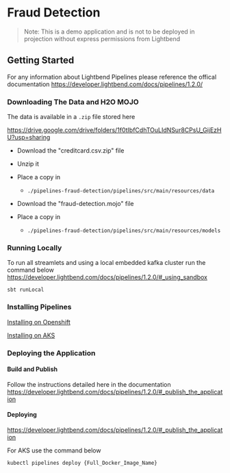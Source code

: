 # Fraud Detection 

> Note: This is a demo application and is not to be deployed in projection without express permissions from Lightbend

## Getting Started

For any information about Lightbend Pipelines please reference the offical documentation
https://developer.lightbend.com/docs/pipelines/1.2.0/

### Downloading The Data and H2O MOJO

The data is available in a `.zip` file stored here

https://drive.google.com/drive/folders/1f0tIbfCdhTOuLIdNSur8CPsU_GijEzHU?usp=sharing

- Download the "creditcard.csv.zip" file
- Unzip it
- Place a copy in 
  - `./pipelines-fraud-detection/pipelines/src/main/resources/data`
  
- Download the "fraud-detection.mojo" file
- Place a copy in 
  - `./pipelines-fraud-detection/pipelines/src/main/resources/models`  
  
### Running Locally

To run all streamlets and using a local embedded kafka cluster run the command below
https://developer.lightbend.com/docs/pipelines/1.2.0/#_using_sandbox

```shell script
sbt runLocal
```

### Installing Pipelines
[Installing on Openshift](https://developer.lightbend.com/docs/pipelines/1.2.0/#_installing)

[Installing on AKS](INSTALL-PIPELINE-AKS.md)

### Deploying the Application

#### Build and Publish

Follow the instructions detailed here in the documentation
https://developer.lightbend.com/docs/pipelines/1.2.0/#_publish_the_application

#### Deploying 

https://developer.lightbend.com/docs/pipelines/1.2.0/#_publish_the_application

For AKS use the command below

```
kubectl pipelines deploy {Full_Docker_Image_Name}
```
